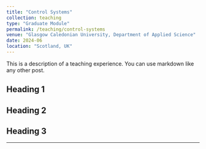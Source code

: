 ```yaml
---
title: "Control Systems"
collection: teaching
type: "Graduate Module"
permalink: /teaching/control-systems
venue: "Glasgow Caledonian University, Department of Applied Science"
date: 2024-06
location: "Scotland, UK"
---
```


This is a description of a teaching experience. You can use markdown like any other post.

## Heading 1

## Heading 2

## Heading 3

---



